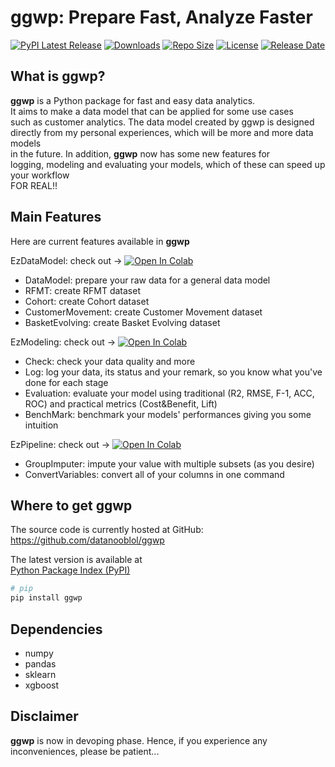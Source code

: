 # ggwp: Prepare Fast, Analyze Faster  
[![PyPI Latest Release](https://img.shields.io/pypi/v/ggwp)](https://pypi.org/project/ggwp/) 
[![Downloads](https://img.shields.io/pypi/dm/ggwp)](https://pypi.org/project/ggwp/)
[![Repo Size](https://img.shields.io/github/repo-size/datanooblol/ggwp)](https://pypi.org/project/ggwp/)
[![License](https://img.shields.io/pypi/l/ggwp)](https://pypi.org/project/ggwp/)
[![Release Date](https://img.shields.io/github/release-date/datanooblol/ggwp)](https://pypi.org/project/ggwp/)

## What is ggwp?

**ggwp** is a Python package for fast and easy data analytics.  
It aims to make a data model that can be applied for some use cases  
such as customer analytics. The data model created by ggwp is designed  
directly from my personal experiences, which will be more and more data models  
in the future. In addition, **ggwp** now has some new features for  
logging, modeling and evaluating your models, which of these can speed up your workflow  
FOR REAL!!

## Main Features  
Here are current features available in **ggwp**  

EzDataModel: check out -> [![Open In Colab](https://colab.research.google.com/assets/colab-badge.svg)](https://colab.research.google.com/drive/1BcbHZjwNHsxtypOhu9KgddPOY28N5Xtt?usp=sharing)  
-  DataModel: prepare your raw data for a general data model
-  RFMT: create RFMT dataset
-  Cohort: create Cohort dataset
-  CustomerMovement: create Customer Movement dataset
-  BasketEvolving: create Basket Evolving dataset  

EzModeling: check out -> [![Open In Colab](https://colab.research.google.com/assets/colab-badge.svg)](https://colab.research.google.com/drive/1uMNnpK-4x8wAq5pVsahWePnKzQNZdClK?usp=sharing)  
-  Check: check your data quality and more
-  Log: log your data, its status and your remark, so you know what you've done for each stage
-  Evaluation: evaluate your model using traditional (R2, RMSE, F-1, ACC, ROC) and practical metrics (Cost&Benefit, Lift)
-  BenchMark: benchmark your models' performances giving you some intuition  

EzPipeline: check out -> [![Open In Colab](https://colab.research.google.com/assets/colab-badge.svg)](https://colab.research.google.com/drive/1s4Rkpa53XxWn9GAfKFL9kot7Q44OMRum?usp=sharing)  

-  GroupImputer: impute your value with multiple subsets (as you desire)
-  ConvertVariables: convert all of your columns in one command  


## Where to get **ggwp**  
The source code is currently hosted at GitHub:  
https://github.com/datanooblol/ggwp  

The latest version is available at  
[Python Package Index (PyPI)](https://pypi.org/project/ggwp/)  

```sh  
# pip  
pip install ggwp  
```  

## Dependencies  

-  numpy  
-  pandas  
-  sklearn
-  xgboost

## Disclaimer  
**ggwp** is now in devoping phase. Hence, if you experience any inconveniences, please be patient...